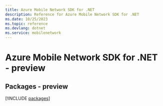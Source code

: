 ```yaml
---
title: Azure Mobile Network SDK for .NET
description: Reference for Azure Mobile Network SDK for .NET
ms.date: 10/25/2023
ms.topic: reference
ms.devlang: dotnet
ms.service: mobilenetwork
---
```

# Azure Mobile Network SDK for .NET - preview
## Packages - preview
[!INCLUDE [packages](mobile-network-index.md)]